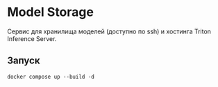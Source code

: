# Model Storage

Сервис для хранилища моделей (доступно по ssh) и хостинга Triton Inference Server.

## Запуск

```
docker compose up --build -d
```

